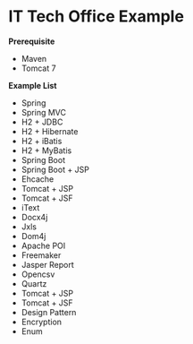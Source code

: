 # IT Tech Office Example

**Prerequisite**
* Maven
* Tomcat 7

**Example List**
* Spring
* Spring MVC
* H2 + JDBC
* H2 + Hibernate
* H2 + iBatis
* H2 + MyBatis
* Spring Boot
* Spring Boot + JSP
* Ehcache
* Tomcat + JSP
* Tomcat + JSF
* iText
* Docx4j
* Jxls
* Dom4j
* Apache POI
* Freemaker
* Jasper Report
* Opencsv
* Quartz
* Tomcat + JSP
* Tomcat + JSF
* Design Pattern
* Encryption
* Enum

